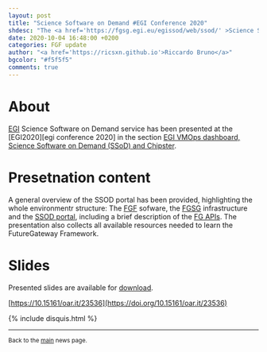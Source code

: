 ```yaml
---
layout: post
title: "Science Software on Demand #EGI Conference 2020"
shdesc: "The <a href='https://fgsg.egi.eu/egissod/web/ssod/' >Science Software on Demand</a> service has been presetned at the <a href='https://indico.egi.eu/event/5000/'>EGI Conference 2020</a>."
date: 2020-10-04 16:48:00 +0200
categories: FGF update
author: "<a href='https://ricsxn.github.io'>Riccardo Bruno</a>"
bgcolor: "#f5f5f5"
comments: true
---
```


# About

[EGI][egi] Science Software on Demand service has been presented at the [EGI2020][egi conference 2020] in the section [EGI VMOps dashboard, Science Software on Demand (SSoD) and Chipster](https://indico.egi.eu/event/5000/contributions/14509/).

# Presetnation content

A general overview of the SSOD portal has been provided, highlighting the whole environmentr structure: The [FGF][fgf] sofware, the [FGSG][fgsg] infrastructure and the [SSOD portal][ssod], including a brief description of the [FG APIs][fgapis].
The presentation also collects all available resources needed to learn the FutureGateway Framework.

# Slides

Presented slides are available for [download][slides].

[https://10.15161/oar.it/23536](https://doi.org/10.15161/oar.it/23536)

{% include disquis.html %}

<hr>
<p><small>Back to the <a href="/news/">main</a> news page.</small></p>

[fgapis]: https://futuregateway-framework.readthedocs.io/en/latest/usage/
[fgf]: https://futuregatewayframework.github.io
[egi]: https://www.egi.eu
[slides]: https://indico.egi.eu/event/5000/contributions/14509/attachments/13435/16391/SSOD_Clinic3.pdf
[ssod]: https://fgsg.egi.eu/egissod/web/ssod/
[fgsg]: /fgf/update/2019/09/11/fgsg.html
[palms]: /fgf/update/2019/09/16/palms.html
[infnoar]: https://www.openaccessrepository.it
